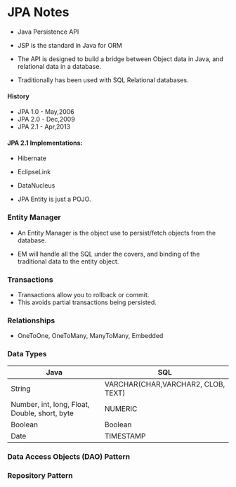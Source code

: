 # JPA Notes

- Java Persistence API

- JSP is the standard in Java for ORM

- The API is designed to build a bridge between Object data in Java, and
  relational data in a database.

- Traditionally has been used with SQL Relational databases.

#### History

- JPA 1.0 - May,2006
- JPA 2.0 - Dec,2009
- JPA 2.1 - Apr,2013

#### JPA 2.1 Implementations:

- Hibernate
- EclipseLink
- DataNucleus

- JPA Entity is just a POJO.

### Entity Manager

- An Entity Manager is the object use to persist/fetch objects from the database.

- EM will handle all the SQL under the covers, and binding of the traditional
  data to the entity object.

### Transactions

- Transactions allow you to rollback or commit.
- This avoids partial transactions being persisted.

### Relationships

- OneToOne, OneToMany, ManyToMany, Embedded

### Data Types

Java | SQL
-----|----
String | VARCHAR(CHAR,VARCHAR2, CLOB, TEXT)
Number, int, long, Float, Double, short, byte | NUMERIC
Boolean | Boolean
Date | TIMESTAMP

### Data Access Objects (DAO) Pattern

### Repository Pattern
